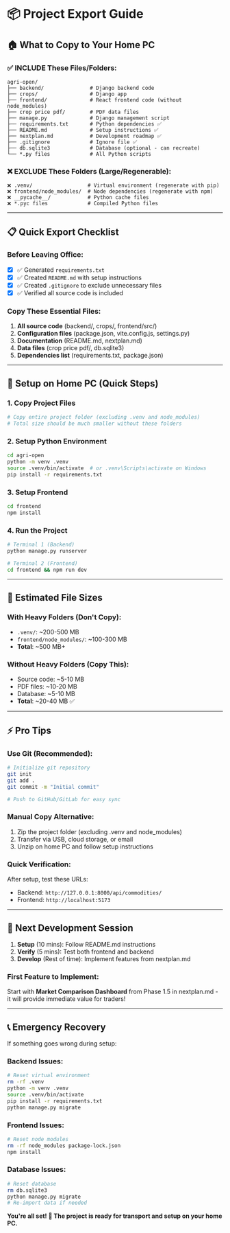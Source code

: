 # 📦 Project Export Guide

## 🏠 What to Copy to Your Home PC

### ✅ **INCLUDE These Files/Folders:**
```
agri-open/
├── backend/               # Django backend code
├── crops/                 # Django app
├── frontend/              # React frontend code (without node_modules)
├── crop price pdf/        # PDF data files
├── manage.py              # Django management script
├── requirements.txt       # Python dependencies ✅
├── README.md              # Setup instructions ✅
├── nextplan.md            # Development roadmap ✅
├── .gitignore             # Ignore file ✅
├── db.sqlite3             # Database (optional - can recreate)
└── *.py files             # All Python scripts
```

### ❌ **EXCLUDE These Folders (Large/Regenerable):**
```
❌ .venv/                  # Virtual environment (regenerate with pip)
❌ frontend/node_modules/  # Node dependencies (regenerate with npm)
❌ __pycache__/            # Python cache files
❌ *.pyc files             # Compiled Python files
```

---

## 📋 Quick Export Checklist

### Before Leaving Office:
- [x] ✅ Generated `requirements.txt`
- [x] ✅ Created `README.md` with setup instructions
- [x] ✅ Created `.gitignore` to exclude unnecessary files
- [x] ✅ Verified all source code is included

### Copy These Essential Files:
1. **All source code** (backend/, crops/, frontend/src/)
2. **Configuration files** (package.json, vite.config.js, settings.py)
3. **Documentation** (README.md, nextplan.md)
4. **Data files** (crop price pdf/, db.sqlite3)
5. **Dependencies list** (requirements.txt, package.json)

---

## 🚀 Setup on Home PC (Quick Steps)

### 1. Copy Project Files
```bash
# Copy entire project folder (excluding .venv and node_modules)
# Total size should be much smaller without these folders
```

### 2. Setup Python Environment
```bash
cd agri-open
python -m venv .venv
source .venv/bin/activate  # or .venv\Scripts\activate on Windows
pip install -r requirements.txt
```

### 3. Setup Frontend
```bash
cd frontend
npm install
```

### 4. Run the Project
```bash
# Terminal 1 (Backend)
python manage.py runserver

# Terminal 2 (Frontend)
cd frontend && npm run dev
```

---

## 💾 Estimated File Sizes

### With Heavy Folders (Don't Copy):
- `.venv/`: ~200-500 MB
- `frontend/node_modules/`: ~100-300 MB
- **Total**: ~500 MB+

### Without Heavy Folders (Copy This):
- Source code: ~5-10 MB
- PDF files: ~10-20 MB
- Database: ~5-10 MB
- **Total**: ~20-40 MB ✅

---

## ⚡ Pro Tips

### Use Git (Recommended):
```bash
# Initialize git repository
git init
git add .
git commit -m "Initial commit"

# Push to GitHub/GitLab for easy sync
```

### Manual Copy Alternative:
1. Zip the project folder (excluding .venv and node_modules)
2. Transfer via USB, cloud storage, or email
3. Unzip on home PC and follow setup instructions

### Quick Verification:
After setup, test these URLs:
- Backend: `http://127.0.0.1:8000/api/commodities/`
- Frontend: `http://localhost:5173`

---

## 🎯 Next Development Session

1. **Setup** (10 mins): Follow README.md instructions
2. **Verify** (5 mins): Test both frontend and backend
3. **Develop** (Rest of time): Implement features from nextplan.md

### First Feature to Implement:
Start with **Market Comparison Dashboard** from Phase 1.5 in nextplan.md - it will provide immediate value for traders!

---

## 📞 Emergency Recovery

If something goes wrong during setup:

### Backend Issues:
```bash
# Reset virtual environment
rm -rf .venv
python -m venv .venv
source .venv/bin/activate
pip install -r requirements.txt
python manage.py migrate
```

### Frontend Issues:
```bash
# Reset node modules
rm -rf node_modules package-lock.json
npm install
```

### Database Issues:
```bash
# Reset database
rm db.sqlite3
python manage.py migrate
# Re-import data if needed
```

**You're all set! 🎉 The project is ready for transport and setup on your home PC.**
